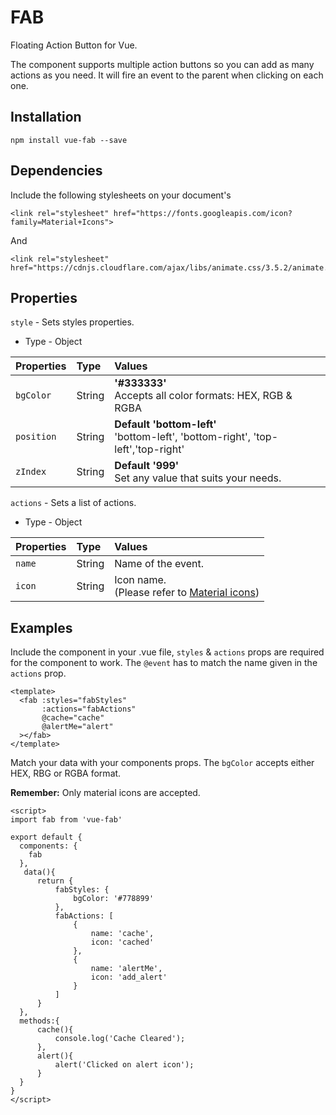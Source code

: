 #   FAB

Floating Action Button for Vue.

The component supports multiple action buttons so you can add as many actions as you need. It will fire an event to the parent when clicking on each one. 

##  Installation

```
npm install vue-fab --save
```

##  Dependencies

Include the following stylesheets on your document's <head>

```
<link rel="stylesheet" href="https://fonts.googleapis.com/icon?family=Material+Icons">
```

And 

```
<link rel="stylesheet" href="https://cdnjs.cloudflare.com/ajax/libs/animate.css/3.5.2/animate.min.css">
```

##  Properties

`style` - Sets styles properties.
*   Type - Object 

| Properties      | Type      | Values     |
| :--------------- | :-------  | :--------- |
|  `bgColor`      | String    | <b>'#333333'</b><br> Accepts all color formats: HEX, RGB & RGBA |
|  `position`     | String    | <b>Default 'bottom-left'</b> <br>'bottom-left', 'bottom-right', 'top-left','top-right'  |
|  `zIndex`       | String    | <b>Default '999'</b> <br>Set any value that suits your needs.  |

`actions` - Sets a list of actions.
*   Type - Object 

| Properties      | Type      | Values     |
| :--------------- | :-------  | :--------- |
|  `name`      | String    |  Name of the event. |
|  `icon`     | String    | Icon name. <br> (Please refer to [Material icons](https://material.io/icons/))  |


##  Examples

Include the component in your .vue file, `styles` & `actions` props are required for the component to work. The `@event` has to match the name given in the `actions` prop. 
```
<template>
  <fab :styles="fabStyles"
       :actions="fabActions"
       @cache="cache"
       @alertMe="alert"
  ></fab>
</template>
```

Match your data with your components props. The `bgColor` accepts either HEX, RBG or RGBA format.

<b>Remember:</b> Only material icons are accepted.
```
<script>
import fab from 'vue-fab'

export default {
  components: {
    fab
  },
   data(){
      return {
          fabStyles: {
              bgColor: '#778899'
          },
          fabActions: [
              {
                  name: 'cache',
                  icon: 'cached'
              },
              {
                  name: 'alertMe',
                  icon: 'add_alert'
              }
          ]
      }
  },
  methods:{
      cache(){
          console.log('Cache Cleared');
      },
      alert(){
          alert('Clicked on alert icon');
      }
  }
}
</script>
```
